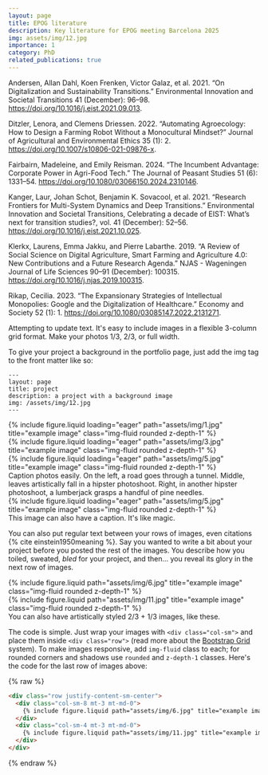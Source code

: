 ```yaml
---
layout: page
title: EPOG literature
description: Key literature for EPOG meeting Barcelona 2025
img: assets/img/12.jpg
importance: 1
category: PhD
related_publications: true
---
```


Andersen, Allan Dahl, Koen Frenken, Victor Galaz, et al. 2021. “On Digitalization and Sustainability Transitions.” Environmental Innovation and Societal Transitions 41 (December): 96–98. https://doi.org/10.1016/j.eist.2021.09.013.

Ditzler, Lenora, and Clemens Driessen. 2022. “Automating Agroecology: How to Design a Farming Robot Without a Monocultural Mindset?” Journal of Agricultural and Environmental Ethics 35 (1): 2. https://doi.org/10.1007/s10806-021-09876-x.

Fairbairn, Madeleine, and Emily Reisman. 2024. “The Incumbent Advantage: Corporate Power in Agri-Food Tech.” The Journal of Peasant Studies 51 (6): 1331–54. https://doi.org/10.1080/03066150.2024.2310146.

Kanger, Laur, Johan Schot, Benjamin K. Sovacool, et al. 2021. “Research Frontiers for Multi-System Dynamics and Deep Transitions.” Environmental Innovation and Societal Transitions, Celebrating a decade of EIST: What’s next for transition studies?, vol. 41 (December): 52–56. https://doi.org/10.1016/j.eist.2021.10.025.

Klerkx, Laurens, Emma Jakku, and Pierre Labarthe. 2019. “A Review of Social Science on Digital Agriculture, Smart Farming and Agriculture 4.0: New Contributions and a Future Research Agenda.” NJAS - Wageningen Journal of Life Sciences 90–91 (December): 100315. https://doi.org/10.1016/j.njas.2019.100315.

Rikap, Cecilia. 2023. “The Expansionary Strategies of Intellectual Monopolies: Google and the Digitalization of Healthcare.” Economy and Society 52 (1): 1. https://doi.org/10.1080/03085147.2022.2131271.






Attempting to update text.
It's easy to include images in a flexible 3-column grid format.
Make your photos 1/3, 2/3, or full width.

To give your project a background in the portfolio page, just add the img tag to the front matter like so:

    ---
    layout: page
    title: project
    description: a project with a background image
    img: /assets/img/12.jpg
    ---

<div class="row">
    <div class="col-sm mt-3 mt-md-0">
        {% include figure.liquid loading="eager" path="assets/img/1.jpg" title="example image" class="img-fluid rounded z-depth-1" %}
    </div>
    <div class="col-sm mt-3 mt-md-0">
        {% include figure.liquid loading="eager" path="assets/img/3.jpg" title="example image" class="img-fluid rounded z-depth-1" %}
    </div>
    <div class="col-sm mt-3 mt-md-0">
        {% include figure.liquid loading="eager" path="assets/img/5.jpg" title="example image" class="img-fluid rounded z-depth-1" %}
    </div>
</div>
<div class="caption">
    Caption photos easily. On the left, a road goes through a tunnel. Middle, leaves artistically fall in a hipster photoshoot. Right, in another hipster photoshoot, a lumberjack grasps a handful of pine needles.
</div>
<div class="row">
    <div class="col-sm mt-3 mt-md-0">
        {% include figure.liquid loading="eager" path="assets/img/5.jpg" title="example image" class="img-fluid rounded z-depth-1" %}
    </div>
</div>
<div class="caption">
    This image can also have a caption. It's like magic.
</div>

You can also put regular text between your rows of images, even citations {% cite einstein1950meaning %}.
Say you wanted to write a bit about your project before you posted the rest of the images.
You describe how you toiled, sweated, _bled_ for your project, and then... you reveal its glory in the next row of images.

<div class="row justify-content-sm-center">
    <div class="col-sm-8 mt-3 mt-md-0">
        {% include figure.liquid path="assets/img/6.jpg" title="example image" class="img-fluid rounded z-depth-1" %}
    </div>
    <div class="col-sm-4 mt-3 mt-md-0">
        {% include figure.liquid path="assets/img/11.jpg" title="example image" class="img-fluid rounded z-depth-1" %}
    </div>
</div>
<div class="caption">
    You can also have artistically styled 2/3 + 1/3 images, like these.
</div>

The code is simple.
Just wrap your images with `<div class="col-sm">` and place them inside `<div class="row">` (read more about the <a href="https://getbootstrap.com/docs/4.4/layout/grid/">Bootstrap Grid</a> system).
To make images responsive, add `img-fluid` class to each; for rounded corners and shadows use `rounded` and `z-depth-1` classes.
Here's the code for the last row of images above:

{% raw %}

```html
<div class="row justify-content-sm-center">
  <div class="col-sm-8 mt-3 mt-md-0">
    {% include figure.liquid path="assets/img/6.jpg" title="example image" class="img-fluid rounded z-depth-1" %}
  </div>
  <div class="col-sm-4 mt-3 mt-md-0">
    {% include figure.liquid path="assets/img/11.jpg" title="example image" class="img-fluid rounded z-depth-1" %}
  </div>
</div>
```

{% endraw %}
